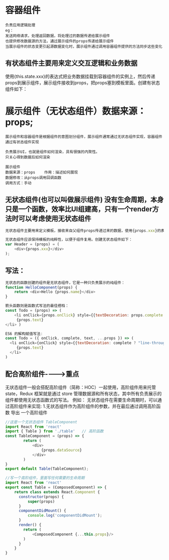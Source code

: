 

# 容器组件
```
负责应用逻辑处理
eg：
发送网络请求，处理返回数据，将处理过的数据传递给展示组件
也提供修改数据源的方法，通过展示组件的props传递给展示组件
当展示组件的状态变更引起源数据变化时，展示组件通过调用容器组件提供的方法同步这些变化
```
## 有状态组件主要用来定义交互逻辑和业务数据
使用{this.state.xxx}的表达式把业务数据挂载到容器组件的实例上，然后传递props到展示组件，展示组件接收到props，把props塞到模板里面。创建有状态组件如下：


# 展示组件（无状态组件）数据来源：props;
```
展示组件和容器组件是根据组件的意图划分组件，展示组件通常通过无状态组件实现，容器组件通过有状态组件实现
```
```
负责展示UI，也就是组件如何渲染，具有很强的内聚性。
只关心得到数据后如何渲染

展示组件
数据来源：props    作用：描述如何展现
数据修改：从props调用回调函数
调用方式：手动
```

## 无状态组件(也可以叫做展示组件) 没有生命周期，本身只是一个函数，效率比UI组建高，只有一个render方法时可以考虑使用无状态组件
```js
无状态组件主要用来定义模板，接收来自父组件props传递过来的数据，使用{props.xxx}的表达式把props塞到模板里面。

无状态组件应该保持模板的纯粹性，以便于组件复用。创建无状态组件如下：
var Header = (props) = (
    <div>{props.xxx}</div>
);
```

##  写法：
```js
无状态的函数创建的组件是无状态组件，它是一种只负责展示的纯组件：
function HelloComponent(props) {
    return <div>Hello {props.name}</div>
}
```
```js
箭头函数则是函数式写法的最佳搭档：
const Todo = (props) => ( 
	<li onClick={props.onClick} style={{textDecoration: props.complete ? "line-through" : "none"}} >
	 {props.text} 
</li> )
```
```js
ES6 的解构赋值写法:
const Todo = ({ onClick, complete, text, ...props }) => (
  <li onClick={onClick} style={{textDecoration: complete ? "line-through" : "none"}} {...props} >
     {props.text}
  </li>
)
```

##  配合高阶组件---->重点
无状态组件一般会搭配高阶组件（简称：HOC）一起使用，高阶组件用来托管state，Redux 框架就是通过 store 管理数据源和所有状态，其中所有负责展示的组件都使用无状态函数式的写法。
例如：
无状态组件在需要生命周期时，可以通过高阶组件来实现:
1.无状态组件作为高阶组件的参数，并在最后通过调用高阶函数  导出 一个高阶组件
```js
//这是一个无状态组件 TableComponent 
import React from 'react'
import { Table } from './table'   // 高阶函数
const TableComponent = (props) => {
        return (
            <div>
                {props.dataSource}
            </div>
        )
}
export default Table(TableComponent);

//写一个高阶组件，里面写任何需要的生命周期
import React from 'react'
export const Table = (ComposedComponent) => {
    return class extends React.Component {
      constructor(props) {
          super(props)
      }  
      componentDidMount() {
          console.log('componentDidMount');
      }
      render() {
        return (
            <ComposedComponent {...this.props}/>
        )
      }
    }      
}
```

